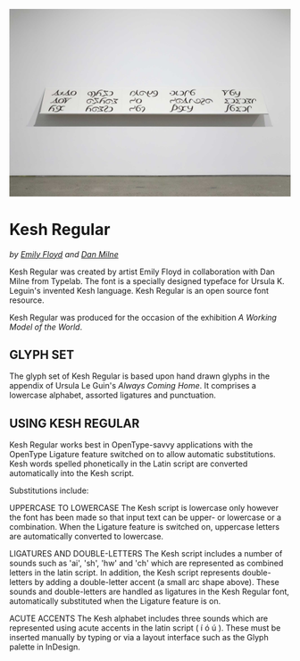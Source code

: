 ![Kesh](https://github.com/danmilne/Kesh/blob/master/Kesh_specimen_unsw_114_2000.jpg)

Kesh Regular
========
_by [Emily Floyd](http://workingmodeloftheworld.com/Emily-Floyd) and [Dan Milne](http://typelab.co)_

Kesh Regular was created by artist Emily Floyd in collaboration with Dan Milne from Typelab. The font is a specially designed typeface for Ursula K. Leguin's invented Kesh language. Kesh Regular is an open source font resource. 

Kesh Regular was produced for the occasion of the exhibition *A Working Model of the World*.


GLYPH SET
--------
The glyph set of Kesh Regular is based upon hand drawn glyphs in the appendix of Ursula Le Guin's *Always Coming Home*. It comprises a lowercase alphabet, assorted ligatures and punctuation.

USING KESH REGULAR
--------
Kesh Regular works best in OpenType-savvy applications with the OpenType Ligature feature switched on to allow automatic substitutions. Kesh words spelled phonetically in the Latin script are converted automatically into the Kesh script.

Substitutions include:

UPPERCASE TO LOWERCASE
The Kesh script is lowercase only however the font has been made so that input text can be upper- or lowercase or a combination. When the Ligature feature is switched on, uppercase letters are automatically converted to lowercase.

LIGATURES AND DOUBLE-LETTERS
The Kesh script includes a number of sounds such as 'ai', 'sh', 'hw' and 'ch' which are represented as combined letters in the latin script. In addition, the Kesh script represents double-letters by adding a double-letter accent (a small arc shape above). These sounds and double-letters are handled as ligatures in the Kesh Regular font, automatically substituted when the Ligature feature is on.

ACUTE ACCENTS
The Kesh alphabet includes three sounds which are represented using acute accents in the latin script ( í ó ú ). These must be inserted manually by typing or via a layout interface such as the Glyph palette in InDesign.